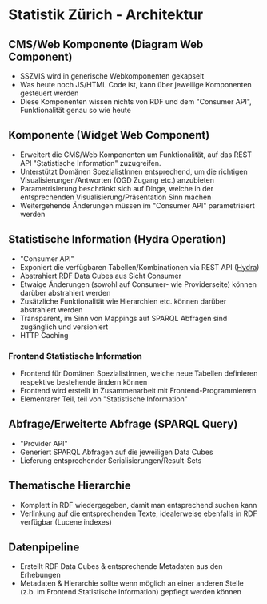 # Statistik Zürich - Architektur

## CMS/Web Komponente (Diagram Web Component)

* SSZVIS wird in generische Webkomponenten gekapselt
* Was heute noch JS/HTML Code ist, kann über jeweilige Komponenten gesteuert werden
* Diese Komponenten wissen nichts von RDF und dem "Consumer API", Funktionalität genau so wie heute

## Komponente (Widget Web Component)

* Erweitert die CMS/Web Komponenten um Funktionalität, auf das REST API "Statistische Information" zuzugreifen.
* Unterstützt Domänen SpezialistInnen entsprechend, um die richtigen Visualisierungen/Antworten (OGD Zugang etc.) anzubieten
* Parametrisierung beschränkt sich auf Dinge, welche in der entsprechenden Visualisierung/Präsentation Sinn machen
* Weitergehende Änderungen müssen im "Consumer API" parametrisiert werden

## Statistische Information (Hydra Operation)

* "Consumer API"
* Exponiert die verfügbaren Tabellen/Kombinationen via REST API ([Hydra](http://www.hydra-cg.com/))
* Abstrahiert RDF Data Cubes aus Sicht Consumer
* Etwaige Änderungen (sowohl auf Consumer- wie Providerseite) können darüber abstrahiert werden
* Zusätzliche Funktionalität wie Hierarchien etc. können darüber abstrahiert werden
* Transparent, im Sinn von Mappings auf SPARQL Abfragen sind zugänglich und versioniert
* HTTP Caching

### Frontend Statistische Information

* Frontend für Domänen SpezialistInnen, welche neue Tabellen definieren respektive bestehende ändern können
* Frontend wird erstellt in Zusammenarbeit mit Frontend-Programmierern
* Elementarer Teil, teil von "Statistische Information"

## Abfrage/Erweiterte Abfrage (SPARQL Query)

* "Provider API"
* Generiert SPARQL Abfragen auf die jeweiligen Data Cubes
* Lieferung entsprechender Serialisierungen/Result-Sets


## Thematische Hierarchie

* Komplett in RDF wiedergegeben, damit man entsprechend suchen kann
* Verlinkung auf die entsprechenden Texte, idealerweise ebenfalls in RDF verfügbar (Lucene indexes)

## Datenpipeline

* Erstellt RDF Data Cubes & entsprechende Metadaten aus den Erhebungen
* Metadaten & Hierarchie sollte wenn möglich an einer anderen Stelle (z.b. im Frontend Statistische Information) gepflegt werden können